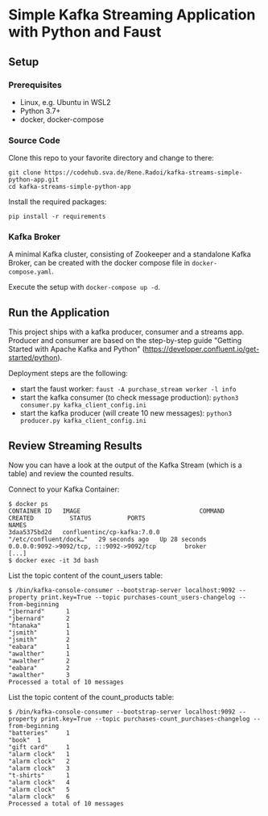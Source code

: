 # Simple Kafka Streaming Application with Python and Faust

## Setup
### Prerequisites
- Linux, e.g. Ubuntu in WSL2
- Python 3.7+
- docker, docker-compose

### Source Code
Clone this repo to your favorite directory and change to there:
```
git clone https://codehub.sva.de/Rene.Radoi/kafka-streams-simple-python-app.git
cd kafka-streams-simple-python-app
```

Install the required packages:
```
pip install -r requirements
```

### Kafka Broker
A minimal Kafka cluster, consisting of Zookeeper and a standalone Kafka Broker, can be created with the docker compose 
file in `docker-compose.yaml`. 

Execute the setup with `docker-compose up -d`.

## Run the Application
This project ships with a kafka producer, consumer and a streams app. Producer and consumer are based on the step-by-step
guide "Getting Started with Apache Kafka and Python" (https://developer.confluent.io/get-started/python).

Deployment steps are the following:
* start the faust worker: `faust -A purchase_stream worker -l info`
* start the kafka consumer (to check message production): `python3 consumer.py kafka_client_config.ini`
* start the kafka producer (will create 10 new messages): `python3 producer.py kafka_client_config.ini`

## Review Streaming Results
Now you can have a look at the output of the Kafka Stream (which is a table) and review the counted results.

Connect to your Kafka Container:
```
$ docker ps
CONTAINER ID   IMAGE                                 COMMAND                  CREATED          STATUS          PORTS                                            NAMES
3daa5375bd2d   confluentinc/cp-kafka:7.0.0           "/etc/confluent/dock…"   29 seconds ago   Up 28 seconds   0.0.0.0:9092->9092/tcp, :::9092->9092/tcp        broker
[...]
$ docker exec -it 3d bash
```

List the topic content of the count_users table:
```
$ /bin/kafka-console-consumer --bootstrap-server localhost:9092 --property print.key=True --topic purchases-count_users-changelog --from-beginning
"jbernard"      1
"jbernard"      2
"htanaka"       1
"jsmith"        1
"jsmith"        2
"eabara"        1
"awalther"      1
"awalther"      2
"eabara"        2
"awalther"      3
Processed a total of 10 messages
```

List the topic content of the count_products table:
```
$ /bin/kafka-console-consumer --bootstrap-server localhost:9092 --property print.key=True --topic purchases-count_purchases-changelog --from-beginning
"batteries"     1
"book"  1
"gift card"     1
"alarm clock"   1
"alarm clock"   2
"alarm clock"   3
"t-shirts"      1
"alarm clock"   4
"alarm clock"   5
"alarm clock"   6
Processed a total of 10 messages
```